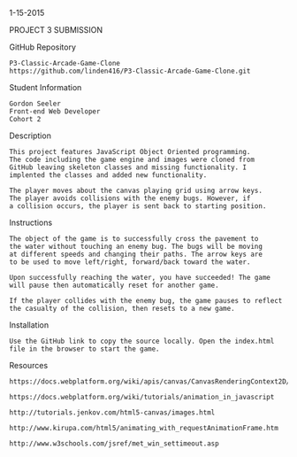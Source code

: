 1-15-2015

PROJECT 3 SUBMISSION

GitHub Repository

    P3-Classic-Arcade-Game-Clone
    https://github.com/linden416/P3-Classic-Arcade-Game-Clone.git

Student Information

    Gordon Seeler
    Front-end Web Developer
    Cohort 2

Description

    This project features JavaScript Object Oriented programming.
    The code including the game engine and images were cloned from
    GitHub leaving skeleton classes and missing functionality. I
    implented the classes and added new functionality.

    The player moves about the canvas playing grid using arrow keys.
    The player avoids collisions with the enemy bugs. However, if
    a collision occurs, the player is sent back to starting position.

Instructions

    The object of the game is to successfully cross the pavement to
    the water without touching an enemy bug. The bugs will be moving
    at different speeds and changing their paths. The arrow keys are
    to be used to move left/right, forward/back toward the water.

    Upon successfully reaching the water, you have succeeded! The game 
    will pause then automatically reset for another game.

    If the player collides with the enemy bug, the game pauses to reflect
    the casualty of the collision, then resets to a new game.

Installation

    Use the GitHub link to copy the source locally. Open the index.html 
    file in the browser to start the game.

Resources

    https://docs.webplatform.org/wiki/apis/canvas/CanvasRenderingContext2D/drawImage

    https://docs.webplatform.org/wiki/tutorials/animation_in_javascript

    http://tutorials.jenkov.com/html5-canvas/images.html

    http://www.kirupa.com/html5/animating_with_requestAnimationFrame.htm

    http://www.w3schools.com/jsref/met_win_settimeout.asp
